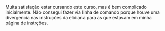 Muita satisfação estar cursando este curso, mas é bem complicado inicialmente. Não consegui fazer via linha de comando porque houve uma divergencia nas instruções da elidiana para as que estavam em minha página de instrções.

